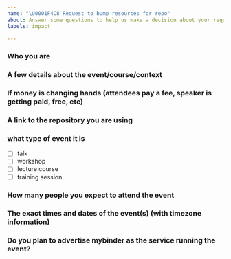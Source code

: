 ```yaml
---
name: "\U0001F4C8 Request to bump resources for repo"
about: Answer some questions to help us make a decision about your request and set things up faster.
labels: impact

---
```

<!-- Hi, good luck with the webinars and fingers crossed! For one off/time limited events we can usually raise the limit.
Could you please create a new issue to help us keep track of this? In the issue please mention:
-->
### Who you are
### A few details about the event/course/context
### If money is changing hands (attendees pay a fee, speaker is getting paid, free, etc)
### A link to the repository you are using
### what type of event it is
- [ ] talk
- [ ] workshop
- [ ] lecture course
- [ ] training session

### How many people you expect to attend the event
### The exact times and dates of the event(s) (with timezone information)
<!-- It would be great if you could notify us >48H ahead of the event -->
### Do you plan to advertise mybinder as the service running the event?

<!-- That would be great as it gives us all the information we need to make a decision and set things up.
It also allows us to track our impact which will be useful when we report to those who fund mybinder.org or seek new funding.
-->
